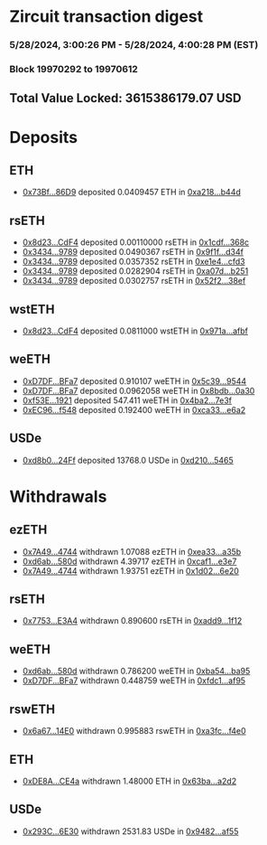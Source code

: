# Zircuit transaction digest
### 5/28/2024, 3:00:26 PM - 5/28/2024, 4:00:28 PM (EST)
### Block 19970292 to 19970612

## Total Value Locked: 3615386179.07 USD

# Deposits
## ETH
- [0x73Bf...86D9](https://etherscan.io/address/0x73Bf73e0621a275f1031054475254e4263bf86D9) deposited 0.0409457 ETH in [0xa218...b44d](https://etherscan.io/tx/0x73Bf73e0621a275f1031054475254e4263bf86D9)
## rsETH
- [0x8d23...CdF4](https://etherscan.io/address/0x8d2364F1781c3Afb533665B054E17E094021CdF4) deposited 0.00110000 rsETH in [0x1cdf...368c](https://etherscan.io/tx/0x8d2364F1781c3Afb533665B054E17E094021CdF4)
- [0x3434...9789](https://etherscan.io/address/0x34349c5569e7B846c3558961552D2202760A9789) deposited 0.0490367 rsETH in [0x9f1f...d34f](https://etherscan.io/tx/0x34349c5569e7B846c3558961552D2202760A9789)
- [0x3434...9789](https://etherscan.io/address/0x34349c5569e7B846c3558961552D2202760A9789) deposited 0.0357352 rsETH in [0xe1e4...cfd3](https://etherscan.io/tx/0x34349c5569e7B846c3558961552D2202760A9789)
- [0x3434...9789](https://etherscan.io/address/0x34349c5569e7B846c3558961552D2202760A9789) deposited 0.0282904 rsETH in [0xa07d...b251](https://etherscan.io/tx/0x34349c5569e7B846c3558961552D2202760A9789)
- [0x3434...9789](https://etherscan.io/address/0x34349c5569e7B846c3558961552D2202760A9789) deposited 0.0302757 rsETH in [0x52f2...38ef](https://etherscan.io/tx/0x34349c5569e7B846c3558961552D2202760A9789)
## wstETH
- [0x8d23...CdF4](https://etherscan.io/address/0x8d2364F1781c3Afb533665B054E17E094021CdF4) deposited 0.0811000 wstETH in [0x971a...afbf](https://etherscan.io/tx/0x8d2364F1781c3Afb533665B054E17E094021CdF4)
## weETH
- [0xD7DF...BFa7](https://etherscan.io/address/0xD7DF7E085214743530afF339aFC420c7c720BFa7) deposited 0.910107 weETH in [0x5c39...9544](https://etherscan.io/tx/0xD7DF7E085214743530afF339aFC420c7c720BFa7)
- [0xD7DF...BFa7](https://etherscan.io/address/0xD7DF7E085214743530afF339aFC420c7c720BFa7) deposited 0.0962058 weETH in [0x8bdb...0a30](https://etherscan.io/tx/0xD7DF7E085214743530afF339aFC420c7c720BFa7)
- [0xf53E...1921](https://etherscan.io/address/0xf53Eb3bc17cDd55Faf393A76a276B6BC938c1921) deposited 547.411 weETH in [0x4ba2...7e3f](https://etherscan.io/tx/0xf53Eb3bc17cDd55Faf393A76a276B6BC938c1921)
- [0xEC96...f548](https://etherscan.io/address/0xEC960E0390d10726C35854f3Fae9177674d3f548) deposited 0.192400 weETH in [0xca33...e6a2](https://etherscan.io/tx/0xEC960E0390d10726C35854f3Fae9177674d3f548)
## USDe
- [0xd8b0...24Ff](https://etherscan.io/address/0xd8b07BC1bC3bAe553BCA5E94E99935dC12Df24Ff) deposited 13768.0 USDe in [0xd210...5465](https://etherscan.io/tx/0xd8b07BC1bC3bAe553BCA5E94E99935dC12Df24Ff)
# Withdrawals
## ezETH
- [0x7A49...4744](https://etherscan.io/address/0x7A493Be5c2ce014cD049Bf178a1ac0Db1B434744) withdrawn 1.07088 ezETH in [0xea33...a35b](https://etherscan.io/tx/0x7A493Be5c2ce014cD049Bf178a1ac0Db1B434744)
- [0xd6ab...580d](https://etherscan.io/address/0xd6ab5787df3E03A99f9cdbE9112A825D1741580d) withdrawn 4.39717 ezETH in [0xcaf1...e3e7](https://etherscan.io/tx/0xd6ab5787df3E03A99f9cdbE9112A825D1741580d)
- [0x7A49...4744](https://etherscan.io/address/0x7A493Be5c2ce014cD049Bf178a1ac0Db1B434744) withdrawn 1.93751 ezETH in [0x1d02...6e20](https://etherscan.io/tx/0x7A493Be5c2ce014cD049Bf178a1ac0Db1B434744)
## rsETH
- [0x7753...E3A4](https://etherscan.io/address/0x7753a0033A3CA4a9fda2b9A5E7A28A99A1B3E3A4) withdrawn 0.890600 rsETH in [0xadd9...1f12](https://etherscan.io/tx/0x7753a0033A3CA4a9fda2b9A5E7A28A99A1B3E3A4)
## weETH
- [0xd6ab...580d](https://etherscan.io/address/0xd6ab5787df3E03A99f9cdbE9112A825D1741580d) withdrawn 0.786200 weETH in [0xba54...ba95](https://etherscan.io/tx/0xd6ab5787df3E03A99f9cdbE9112A825D1741580d)
- [0xD7DF...BFa7](https://etherscan.io/address/0xD7DF7E085214743530afF339aFC420c7c720BFa7) withdrawn 0.448759 weETH in [0xfdc1...af95](https://etherscan.io/tx/0xD7DF7E085214743530afF339aFC420c7c720BFa7)
## rswETH
- [0x6a67...14E0](https://etherscan.io/address/0x6a67E32199d8530026F130E07a95f3b6690314E0) withdrawn 0.995883 rswETH in [0xa3fc...f4e0](https://etherscan.io/tx/0x6a67E32199d8530026F130E07a95f3b6690314E0)
## ETH
- [0xDE8A...CE4a](https://etherscan.io/address/0xDE8Af49952f10340f49B2Ff6A772a4c94BDCCE4a) withdrawn 1.48000 ETH in [0x63ba...a2d2](https://etherscan.io/tx/0xDE8Af49952f10340f49B2Ff6A772a4c94BDCCE4a)
## USDe
- [0x293C...6E30](https://etherscan.io/address/0x293C6937D8D82e05B01335F7B33FBA0c8e256E30) withdrawn 2531.83 USDe in [0x9482...af55](https://etherscan.io/tx/0x293C6937D8D82e05B01335F7B33FBA0c8e256E30)
